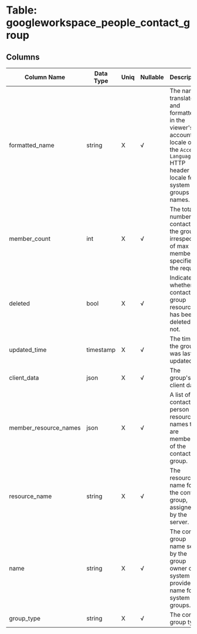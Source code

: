 # Table: googleworkspace_people_contact_group

## Columns 

|  Column Name   |  Data Type  | Uniq | Nullable | Description | 
|  ----  | ----  | ----  | ----  | ---- | 
| formatted_name | string | X | √ | The name translated and formatted in the viewer's account locale or the `Accept-Language` HTTP header locale for system groups names. | 
| member_count | int | X | √ | The total number of contacts in the group irrespective of max members in specified in the request. | 
| deleted | bool | X | √ | Indicates whether the contact group resource has been deleted, or not. | 
| updated_time | timestamp | X | √ | The time the group was last updated. | 
| client_data | json | X | √ | The group's client data. | 
| member_resource_names | json | X | √ | A list of contact person resource names that are members of the contact group. | 
| resource_name | string | X | √ | The resource name for the contact group, assigned by the server. | 
| name | string | X | √ | The contact group name set by the group owner or a system provided name for system groups. | 
| group_type | string | X | √ | The contact group type. | 


